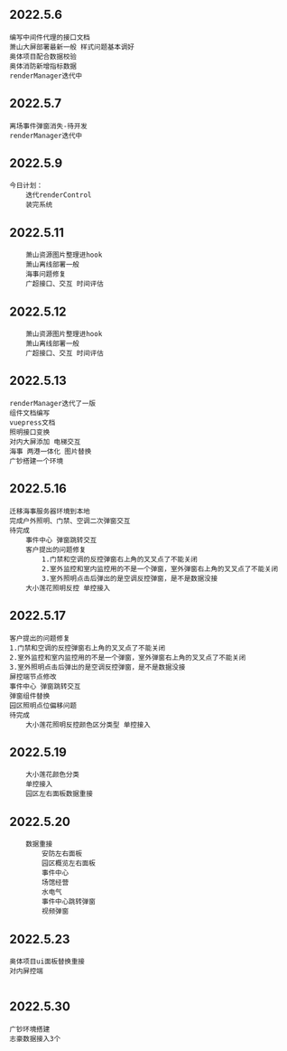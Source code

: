 ## 2022.5.6

    编写中间件代理的接口文档
    萧山大屏部署最新一般 样式问题基本调好
    奥体项目配合数据校验
    奥体消防新增指标数据
    renderManager迭代中

## 2022.5.7

    离场事件弹窗消失-待开发
    renderManager迭代中

## 2022.5.9

    今日计划：
        迭代renderControl
        装完系统

## 2022.5.11

    ​    萧山资源图片整理进hook
    ​    萧山离线部署一般
    ​    海事问题修复
    ​    广超接口、交互 时间评估

## 2022.5.12

    ​    萧山资源图片整理进hook
    ​    萧山离线部署一般
    ​    广超接口、交互 时间评估



## 2022.5.13

    renderManager迭代了一版
    组件文档编写
    vuepress文档
    照明接口变换
    对内大屏添加 电梯交互
    海事 两港一体化 图片替换
    广钞搭建一个环境

## 2022.5.16
    
    迁移海事服务器环境到本地
    完成户外照明、门禁、空调二次弹窗交互
    待完成
        事件中心 弹窗跳转交互
        客户提出的问题修复
            1.门禁和空调的反控弹窗右上角的叉叉点了不能关闭
            2.室外监控和室内监控用的不是一个弹窗，室外弹窗右上角的叉叉点了不能关闭
            3.室外照明点击后弹出的是空调反控弹窗，是不是数据没接
        大小莲花照明反控 单控接入

## 2022.5.17

    客户提出的问题修复
    1.门禁和空调的反控弹窗右上角的叉叉点了不能关闭
    2.室外监控和室内监控用的不是一个弹窗，室外弹窗右上角的叉叉点了不能关闭
    3.室外照明点击后弹出的是空调反控弹窗，是不是数据没接
    屏控端节点修改
    事件中心 弹窗跳转交互
    弹窗组件替换
    园区照明点位偏移问题
    待完成
        大小莲花照明反控颜色区分类型 单控接入

## 2022.5.19

    ​    大小莲花颜色分类
    ​    单控接入
    ​    园区左右面板数据重接

## 2022.5.20

    ​    数据重接
    ​        安防左右面板
    ​        园区概览左右面板
    ​        事件中心
    ​        场馆经营
    ​        水电气
    ​        事件中心跳转弹窗
    ​        视频弹窗

## 2022.5.23

    奥体项目ui面板替换重接
    对内屏控端
    ​   
## 2022.5.30
    广钞环境搭建
    志豪数据接入3个
        